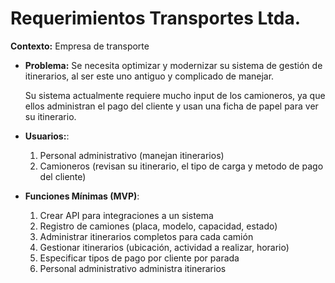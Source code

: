 # Requerimientos Transportes Ltda.

**Contexto:** Empresa de transporte
  - **Problema:** Se necesita optimizar y modernizar su sistema de gestión de itinerarios, al ser este uno antiguo y complicado de manejar.
	
	Su sistema actualmente requiere mucho input de los camioneros, ya que ellos administran el pago del cliente y usan una ficha de papel para ver su itinerario. 
  - **Usuarios:**:
    1. Personal administrativo (manejan itinerarios)
    2. Camioneros (revisan su itinerario, el tipo de carga y metodo de pago del cliente)
  - **Funciones Mínimas (MVP)**:
	1. Crear API para integraciones a un sistema
	2. Registro de camiones (placa, modelo, capacidad, estado)
	3. Administrar itinerarios completos para cada camión
	4. Gestionar itinerarios (ubicación, actividad a realizar, horario)
	5. Especificar tipos de pago por cliente por parada
	6. Personal administrativo administra itinerarios
